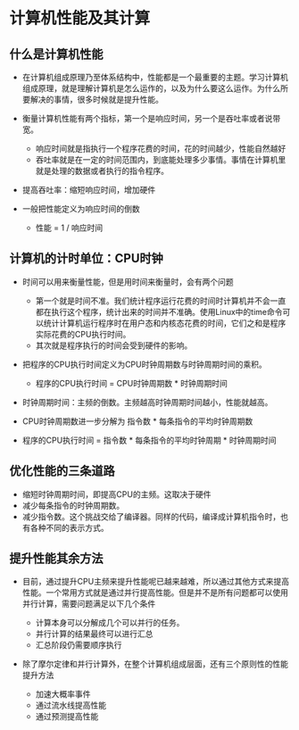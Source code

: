 # 计算机性能及其计算

## 什么是计算机性能

* 在计算机组成原理乃至体系结构中，性能都是一个最重要的主题。学习计算机组成原理，就是理解计算机是怎么运作的，以及为什么要这么运作。为什么所要解决的事情，很多时候就是提升性能。

* 衡量计算机性能有两个指标，第一个是响应时间，另一个是吞吐率或者说带宽。

  + 响应时间就是指执行一个程序花费的时间，花的时间越少，性能自然越好
  + 吞吐率就是在一定的时间范围内，到底能处理多少事情。事情在计算机里就是处理的数据或者执行的指令程序。

* 提高吞吐率：缩短响应时间，增加硬件

* 一般把性能定义为响应时间的倒数

  + 性能 = 1 / 响应时间

## 计算机的计时单位：CPU时钟

* 时间可以用来衡量性能，但是用时间来衡量时，会有两个问题

  + 第一个就是时间不准。我们统计程序运行花费的时间时计算机并不会一直都在执行这个程序，统计出来的时间并不准确。使用Linux中的time命令可以统计计算机运行程序时在用户态和内核态花费的时间，它们之和是程序实际花费的CPU执行时间。
  + 其次就是程序执行的时间会受到硬件的影响。

* 把程序的CPU执行时间定义为CPU时钟周期数与时钟周期时间的乘积。

  + 程序的CPU执行时间 = CPU时钟周期数 * 时钟周期时间

* 时钟周期时间：主频的倒数。主频越高时钟周期时间越小，性能就越高。

* CPU时钟周期数进一步分解为 指令数 * 每条指令的平均时钟周期数

* 程序的CPU执行时间 = 指令数 * 每条指令的平均时钟周期 * 时钟周期时间

## 优化性能的三条道路

* 缩短时钟周期时间，即提高CPU的主频。这取决于硬件
* 减少每条指令的时钟周期数。
* 减少指令数。这个挑战交给了编译器。同样的代码，编译成计算机指令时，也有各种不同的表示方式。

## 提升性能其余方法

* 目前，通过提升CPU主频来提升性能呢已越来越难，所以通过其他方式来提高性能。一个常用方式就是通过并行提高性能。但是并不是所有问题都可以使用并行计算，需要问题满足以下几个条件
  + 计算本身可以分解成几个可以并行的任务。
  + 并行计算的结果最终可以进行汇总
  + 汇总阶段仍需要顺序执行

* 除了摩尔定律和并行计算外，在整个计算机组成层面，还有三个原则性的性能提升方法

  + 加速大概率事件
  + 通过流水线提高性能
  + 通过预测提高性能
